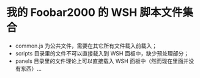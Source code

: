 # 我的 Foobar2000 的 WSH 脚本文件集合
* common.js 为公共文件，需要在其它所有文件载入前载入；
* scripts 目录里的文件不可以直接载入到 WSH 面板中，缺少预处理部分；
* panels 目录里的文件理论上可以直接载入 WSH 面板中（然而现在里面并没有东西）...
